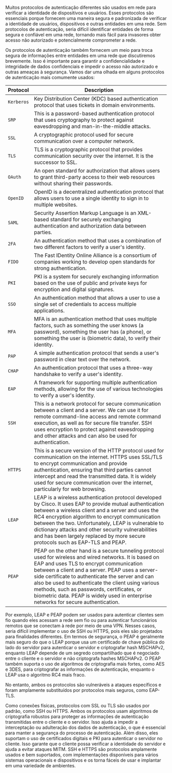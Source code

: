 
Muitos protocolos de autenticação diferentes são usados ​​em rede para verificar a identidade de dispositivos e usuários. Esses protocolos são essenciais porque fornecem uma maneira segura e padronizada de verificar a identidade de usuários, dispositivos e outras entidades em uma rede. Sem protocolos de autenticação, seria difícil identificar entidades de forma segura e confiável em uma rede, tornando mais fácil para invasores obter acesso não autorizado e potencialmente comprometer a rede.

Os protocolos de autenticação também fornecem um meio para troca segura de informações entre entidades em uma rede que discutiremos brevemente. Isso é importante para garantir a confidencialidade e integridade de dados confidenciais e impedir o acesso não autorizado e outras ameaças à segurança. Vamos dar uma olhada em alguns protocolos de autenticação mais comumente usados:

|**Protocol**|**Description**|
|---|---|
|`Kerberos`|Key Distribution Center (KDC) based authentication protocol that uses tickets in domain environments.|
|`SRP`|This is a password-based authentication protocol that uses cryptography to protect against eavesdropping and man-in-the-middle attacks.|
|`SSL`|A cryptographic protocol used for secure communication over a computer network.|
|`TLS`|TLS is a cryptographic protocol that provides communication security over the internet. It is the successor to SSL.|
|`OAuth`|An open standard for authorization that allows users to grant third-party access to their web resources without sharing their passwords.|
|`OpenID`|OpenID is a decentralized authentication protocol that allows users to use a single identity to sign in to multiple websites.|
|`SAML`|Security Assertion Markup Language is an XML-based standard for securely exchanging authentication and authorization data between parties.|
|`2FA`|An authentication method that uses a combination of two different factors to verify a user's identity.|
|`FIDO`|The Fast IDentity Online Alliance is a consortium of companies working to develop open standards for strong authentication.|
|`PKI`|PKI is a system for securely exchanging information based on the use of public and private keys for encryption and digital signatures.|
|`SSO`|An authentication method that allows a user to use a single set of credentials to access multiple applications.|
|`MFA`|MFA is an authentication method that uses multiple factors, such as something the user knows (a password), something the user has (a phone), or something the user is (biometric data), to verify their identity.|
|`PAP`|A simple authentication protocol that sends a user's password in clear text over the network.|
|`CHAP`|An authentication protocol that uses a three-way handshake to verify a user's identity.|
|`EAP`|A framework for supporting multiple authentication methods, allowing for the use of various technologies to verify a user's identity.|
|`SSH`|This is a network protocol for secure communication between a client and a server. We can use it for remote command-line access and remote command execution, as well as for secure file transfer. SSH uses encryption to protect against eavesdropping and other attacks and can also be used for authentication.|
|`HTTPS`|This is a secure version of the HTTP protocol used for communication on the internet. HTTPS uses SSL/TLS to encrypt communication and provide authentication, ensuring that third parties cannot intercept and read the transmitted data. It is widely used for secure communication over the internet, particularly for web browsing.|
|`LEAP`|LEAP is a wireless authentication protocol developed by Cisco. It uses EAP to provide mutual authentication between a wireless client and a server and uses the RC4 encryption algorithm to encrypt communication between the two. Unfortunately, LEAP is vulnerable to dictionary attacks and other security vulnerabilities and has been largely replaced by more secure protocols such as EAP-TLS and PEAP.|
|`PEAP`|PEAP on the other hand is a secure tunneling protocol used for wireless and wired networks. It is based on EAP and uses TLS to encrypt communication between a client and a server. PEAP uses a server-side certificate to authenticate the server and can also be used to authenticate the client using various methods, such as passwords, certificates, or biometric data. PEAP is widely used in enterprise networks for secure authentication.|

Por exemplo, LEAP e PEAP podem ser usados ​​para autenticar clientes sem fio quando eles acessam a rede sem fio ou para autenticar funcionários remotos que se conectam à rede por meio de uma VPN. Nesses casos, seria difícil implementar o uso de SSH ou HTTPS, pois eles são projetados para finalidades diferentes. Em termos de segurança, o PEAP é geralmente mais seguro do que o LEAP porque usa um certificado de chave pública do lado do servidor para autenticar o servidor e criptografar hash MSCHAPv2, enquanto LEAP depende de um segredo compartilhado que é negociado entre o cliente e o servidor e não criptografa hashes MSCHAPv2. O PEAP também suporta o uso de algoritmos de criptografia mais fortes, como AES e 3DES, para criptografar as informações de autenticação, enquanto o LEAP usa o algoritmo RC4 mais fraco.

No entanto, ambos os protocolos são vulneráveis ​​a ataques específicos e foram amplamente substituídos por protocolos mais seguros, como EAP-TLS.

Como conexões físicas, protocolos com SSL ou TLS são usados ​​por padrão, como SSH ou HTTPS. Ambos os protocolos usam algoritmos de criptografia robustos para proteger as informações de autenticação transmitidas entre o cliente e o servidor. Isso ajuda a impedir a interceptação ou adulteração dos dados de autenticação, o que é essencial para manter a segurança do processo de autenticação. Além disso, eles suportam o uso de certificados digitais e PKI para autenticar o servidor no cliente. Isso garante que o cliente possa verificar a identidade do servidor e ajuda a evitar ataques MITM. SSH e HTTPS são protocolos amplamente usados ​​e bem suportados, com implementações disponíveis para vários sistemas operacionais e dispositivos e os torna fáceis de usar e implantar em uma variedade de ambientes.